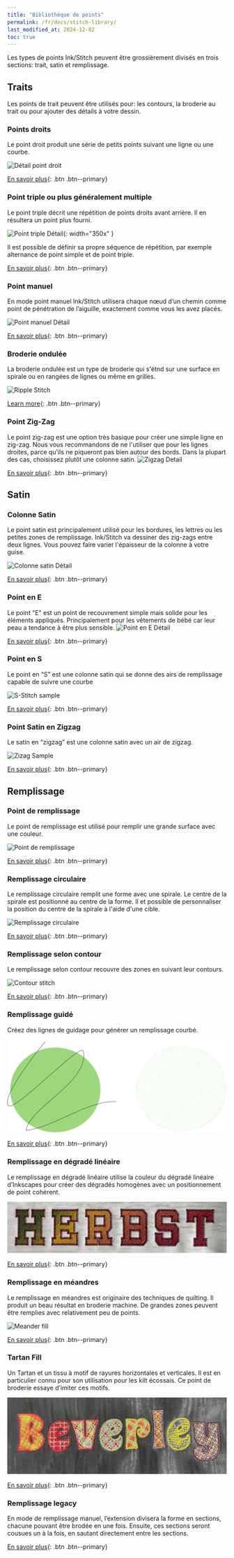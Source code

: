 ```yaml
---
title: "Bibliothèque de points"
permalink: /fr/docs/stitch-library/
last_modified_at: 2024-12-02
toc: true
---
```

Les types de points Ink/Stitch peuvent être grossièrement divisés en trois sections: trait, satin et remplissage.

## Traits

Les points de trait peuvent être utilisés pour: les contours, la broderie au trait ou pour ajouter des détails à votre dessin.

### Points droits

Le point droit produit une série de petits points suivant une ligne ou une courbe.

![Détail point droit](/assets/images/docs/running-stitch-detail.jpg)

[En savoir plus](/fr/docs/stitches/running-stitch/){: .btn .btn--primary}

### Point triple ou plus généralement multiple

Le point triple décrit une répétition de points droits avant arrière. Il en résultera un point plus fourni.

![Point triple Détail](/assets/images/docs/bean-stitch-detail.jpg){: width="350x" }

Il est possible de définir sa propre séquence de répétition, par exemple alternance de point simple et de point triple.

[En savoir plus](/fr/docs/stitches/bean-stitch/){: .btn .btn--primary}

### Point manuel

En mode point manuel Ink/Stitch utilisera chaque nœud d’un chemin comme point de pénétration de l’aiguille, exactement comme vous les avez placés. 

![Point manuel Détail](/assets/images/docs/manual-stitch-detail.png)

[En savoir plus](/fr/docs/stitches/manual-stitch/){: .btn .btn--primary}

### Broderie ondulée

La broderie ondulée est un type de broderie qui s'étnd sur une surface en spirale ou en rangées de lignes ou même en grilles. 

![Ripple Stitch](/assets/images/docs/ripplefly.jpg)

[Learn more](/docs/stitches/ripple-stitch){: .btn .btn--primary}

### Point Zig-Zag

Le point zig-zag est une option très basique pour créer une simple ligne en zig-zag. Nous vous recommandons de ne l'utiliser que pour les lignes droites, parce qu'ils ne piqueront pas bien autour des bords. Dans la plupart des cas, choisissez plutôt une colonne satin.
![Zigzag Detail](/assets/images/docs/zigzag-stitch-detail.png)

[En savoir plus](/fr/docs/stitches/zigzag-stitch/){: .btn .btn--primary}

## Satin

### Colonne Satin

Le point satin est principalement utilisé pour les bordures, les lettres ou les petites zones de remplissage.
Ink/Stitch va dessiner des zig-zags entre deux lignes. Vous pouvez faire varier l'épaisseur de la colonne à votre guise.

![Colonne satin Détail](/assets/images/docs/satin-column-detail.png)

[En savoir plus](/fr/docs/stitches/satin-column/){: .btn .btn--primary}

### Point en E

Le point "E" est un point de recouvrement simple mais solide pour les éléments appliqués. Principalement pour les vêtements de bébé car leur peau a tendance à être plus sensible.
![Point en E Détail](/assets/images/docs/e-stitch-detail.jpg)

[En savoir plus](/fr/docs/stitches/e-stitch/){: .btn .btn--primary}

### Point en S

Le point en “S” est une colonne satin qui se donne des airs de remplissage capable de suivre une courbe

![S-Stitch sample](/assets/images/docs/s-stitch-detail.png)

[En savoir plus](/fr/docs/stitches/s-stitch/){: .btn .btn--primary}

### Point Satin en Zigzag

Le satin en “zigzag” est une colonne satin avec un air de zigzag.

![Zizag Sample](/assets/images/docs/en/compare-satin-zigzag.png)

[En savoir plus](/fr/docs/stitches/zigzag-satin-stitch/){: .btn .btn--primary}

## Remplissage

### Point de remplissage

Le point de remplissage est utilisé pour remplir une grande surface avec une couleur.

![Point de remplissage](/assets/images/docs/fill-stitch-realistic.png)

[En savoir plus](/fr/docs/stitches/fill-stitch/){: .btn .btn--primary}

### Remplissage circulaire

Le remplissage circulaire remplit une forme avec une spirale. Le centre de la spirale est positionné au centre de la forme. Il et possible de personnaliser la position du centre de la spirale à l'aide d'une cible.

![Remplissage circulaire](/assets/images/docs/circular-fill-detail.png)

[En savoir plus](/fr/docs/stitches/circular-fill){: .btn .btn--primary}

### Remplissage selon contour

Le remplissage selon contour recouvre des zones en suivant leur contours.

![Contour stitch](/assets/images/docs/contour-fill-detail.jpg)

[En savoir plus](/fr/docs/stitches/contour-fill){: .btn .btn--primary}

### Remplissage guidé

Créez des lignes de guidage pour générer un remplissage courbé.

![Guided fill](/assets/images/docs/guided-fill-complex.svg)

[En savoir plus](/fr/docs/stitches/guided-fill){: .btn .btn--primary}

### Remplissage en dégradé linéaire

Le remplissage en dégradé linéaire utilise la couleur du dégradé linéaire d’Inkscapes pour créer des dégradés homogènes avec un positionnement de point cohérent.

![Gradient sample](/assets/images/tutorials/make_tartan_font_easier/herbst.jpg)

[En savoir plus](/docs/stitches/linear-gradient-fill){: .btn .btn--primary}

### Remplissage en méandres

Le remplissage en méandres est originaire des techniques de quilting. Il produit un beau résultat en broderie machine. De grandes zones peuvent être remplies avec relativement peu de points.

![Meander fill](/assets/images/docs/meander-fill.png)

[En savoir plus](/fr/docs/stitches/meander-fill){: .btn .btn--primary}

### Tartan Fill

Un Tartan et un tissu à motif de rayures horizontales et verticales. Il est en particulier connu pour son utilisation pour les kilt écossais. Ce point de broderie essaye d’imiter ces motifs.

![Tartan sample](/assets/images/galleries/fonts/colorful/bev_tartan.jpg)

[En savoir plus](/fr/docs/stitches/tartan-fill){: .btn .btn--primary}

### Remplissage legacy

En mode de remplissage manuel, l’extension divisera la forme en sections, chacune pouvant être brodée en une fois. Ensuite, ces sections seront cousues un à la fois, en sautant directement entre les sections.

[En savoir plus](/fr/docs/stitches/fill-stitch/#remplissage-manuel-dit-aussi-remplissage-legacy){: .btn .btn--primary}

